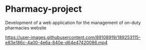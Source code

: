 # Pharmacy-project
Development of a web application for the management of on-duty pharmacies
website

https://user-images.githubusercontent.com/89108919/189253115-e83e186c-4a00-4e6a-840e-d64e47420086.mp4

